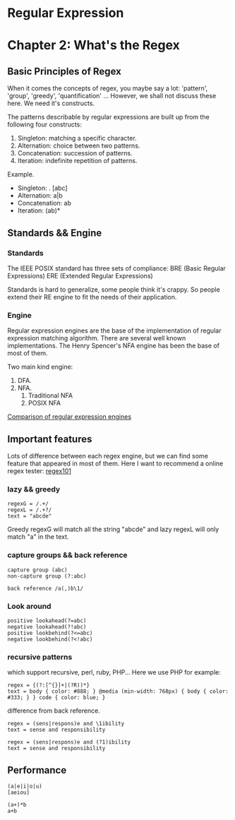 # Regular Expression
# Chapter 2: What's the Regex

## Basic Principles of Regex

When it comes the concepts of regex, you maybe say a lot: 'pattern', 'group', 'greedy', 'quantification' ...
However, we shall not discuss these here. We need it's constructs.

The patterns describable by regular expressions are built up from the following four constructs:
1. Singleton: matching a specific character.
2. Alternation: choice between two patterns.
3. Concatenation: succession of patterns.
4. Iteration: indefinite repetition of patterns.

Example.
* Singleton: . [abc]
* Alternation: a|b
* Concatenation: ab
* Iteration: (ab)*

## Standards && Engine

### Standards
The IEEE POSIX standard has three sets of compliance: 
BRE (Basic Regular Expressions) 
ERE (Extended Regular Expressions)

Standards is hard to generalize, some people think it's crappy. So people extend their RE engine to fit the needs of their application.

### Engine
Regular expression engines are the base of the implementation of regular expression matching algorithm.
There are several well known implementations. The Henry Spencer's NFA engine has been the base of most of them.

Two main kind engine:
1. DFA.
2. NFA.
    1. Traditional NFA
    2. POSIX NFA

[Comparison of regular expression engines](https://en.wikipedia.org/wiki/Comparison_of_regular_expression_engines)

## Important features

Lots of difference between each regex engine, but we can find some feature that appeared in most of them.
Here I want to recommend a online regex tester: [regex101](https://regex101.com/)

### lazy && greedy

```
regexG = /.+/
regexL = /.+?/
text = "abcde"
```
Greedy regexG will match all the string "abcde" and lazy regexL will only match "a" in the text.

### capture groups && back reference 

```
capture group (abc)
non-capture group (?:abc)

back reference /a(,)b\1/
```

### Look around
```
positive lookahead(?=abc)
negative lookahead(?!abc)
positive lookbehind(?<=abc)
negative lookbehind(?<!abc)
```

### recursive patterns
which support recursive, perl, ruby, PHP...
Here we use PHP for example:
```
regex = {(?:[^{}]+|(?R))*}
text = body { color: #888; } @media (min-width: 768px) { body { color: #333; } } code { color: blue; }
```

difference from back reference.
````
regex = (sens|respons)e and \1ibility
text = sense and responsibility
````

```
regex = (sens|respons)e and (?1)ibility
text = sense and responsibility
```

## Performance

```
(a|e|i|o|u) 
[aeiou] 

(a+)*b 
a+b
```


